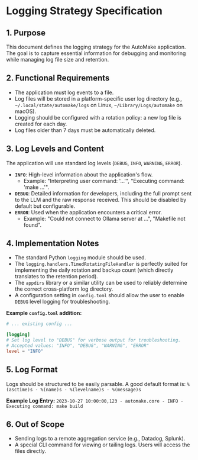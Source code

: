 # Logging Strategy Specification

## 1. Purpose
This document defines the logging strategy for the AutoMake application. The goal is to capture essential information for debugging and monitoring while managing log file size and retention.

## 2. Functional Requirements
- The application must log events to a file.
- Log files will be stored in a platform-specific user log directory (e.g., `~/.local/state/automake/logs` on Linux, `~/Library/Logs/automake` on macOS).
- Logging should be configured with a rotation policy: a new log file is created for each day.
- Log files older than 7 days must be automatically deleted.

## 3. Log Levels and Content
The application will use standard log levels (`DEBUG`, `INFO`, `WARNING`, `ERROR`).
- **`INFO`**: High-level information about the application's flow.
    - Example: "Interpreting user command: '...'", "Executing command: 'make ...'".
- **`DEBUG`**: Detailed information for developers, including the full prompt sent to the LLM and the raw response received. This should be disabled by default but configurable.
- **`ERROR`**: Used when the application encounters a critical error.
    - Example: "Could not connect to Ollama server at ...", "Makefile not found".

## 4. Implementation Notes
- The standard Python `logging` module should be used.
- The `logging.handlers.TimedRotatingFileHandler` is perfectly suited for implementing the daily rotation and backup count (which directly translates to the retention period).
- The `appdirs` library or a similar utility can be used to reliably determine the correct cross-platform log directory.
- A configuration setting in `config.toml` should allow the user to enable `DEBUG` level logging for troubleshooting.

**Example `config.toml` addition:**
```toml
# ... existing config ...

[logging]
# Set log level to "DEBUG" for verbose output for troubleshooting.
# Accepted values: "INFO", "DEBUG", "WARNING", "ERROR"
level = "INFO"
```

## 5. Log Format
Logs should be structured to be easily parsable. A good default format is:
`%(asctime)s - %(name)s - %(levelname)s - %(message)s`

**Example Log Entry:**
`2023-10-27 10:00:00,123 - automake.core - INFO - Executing command: make build`

## 6. Out of Scope
- Sending logs to a remote aggregation service (e.g., Datadog, Splunk).
- A special CLI command for viewing or tailing logs. Users will access the files directly.

